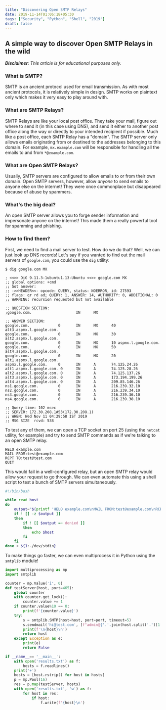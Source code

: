 ```yaml
---
title: "Discovering Open SMTP Relays"
date: 2019-11-14T01:06:18+05:30
tags: ["Security", "Python", "Shell", "2019"]
draft: false
---
```


## A simple way to discover Open SMTP Relays in the wild
***Disclaimer**: This article is for educational purposes only.*
### What is SMTP?
SMTP is an ancient protocol used for email transmission. As with most ancient protocols, it is relatively simple in design. SMTP works on plaintext only which makes it very easy to play around with. 
### What are SMTP Relays?
SMTP Relays are like your local post office. They take your mail, figure out where to send it (in this case using DNS), and send it either to another post office along the way or directly to your intended recipient if possible. Much like a post office, each SMTP Relay has a "domain". The SMTP server only allows emails originating from or destined to the addresses belonging to this domain. For example, `mx.example.com` will be responsible for handling all the emails to and from `*@example.com`.
### What are Open SMTP Relays?
Usually, SMTP servers are configured to allow emails to or from their own domain. Open SMTP servers, however, allow _anyone_ to send emails to anyone else on the internet! They were once commonplace but disappeared because of abuse by spammers.
### What's the big deal?
An open SMTP server allows you to forge sender information and impersonate anyone on the internet! This made them a really powerful tool for spamming and phishing.
### How to find them?
First, we need to find a mail server to test. How do we do that? Well, we can just look up DNS records! Let's say if you wanted to find out the mail servers of `google.com`, you could use the `dig` utility:
```
$ dig google.com MX
```
```
; <<>> DiG 9.11.3-1ubuntu1.13-Ubuntu <<>> google.com MX
;; global options: +cmd
;; Got answer:
;; ->>HEADER<<- opcode: QUERY, status: NOERROR, id: 27593
;; flags: qr rd ad; QUERY: 1, ANSWER: 14, AUTHORITY: 0, ADDITIONAL: 0
;; WARNING: recursion requested but not available

;; QUESTION SECTION:
;google.com.                    IN      MX

;; ANSWER SECTION:
google.com.             0       IN      MX      40 alt3.aspmx.l.google.com.
google.com.             0       IN      MX      30 alt2.aspmx.l.google.com.
google.com.             0       IN      MX      10 aspmx.l.google.com.
google.com.             0       IN      MX      50 alt4.aspmx.l.google.com.
google.com.             0       IN      MX      20 alt1.aspmx.l.google.com.
aspmx.l.google.com.     0       IN      A       74.125.24.26
alt1.aspmx.l.google.com. 0      IN      A       74.125.28.26
alt2.aspmx.l.google.com. 0      IN      A       74.125.137.26
alt3.aspmx.l.google.com. 0      IN      A       173.194.199.26
alt4.aspmx.l.google.com. 0      IN      A       209.85.146.26
ns1.google.com.         0       IN      A       216.239.32.10
ns2.google.com.         0       IN      A       216.239.34.10
ns3.google.com.         0       IN      A       216.239.36.10
ns4.google.com.         0       IN      A       216.239.38.10

;; Query time: 102 msec
;; SERVER: 172.30.208.1#53(172.30.208.1)
;; WHEN: Wed Nov 11 04:29:58 IST 2019
;; MSG SIZE  rcvd: 538

```
To test any of them, we can open a TCP socket on port 25 (using the `netcat` utility, for example) and try to send SMTP commands as if we're talking to an open SMTP relay.
```
HELO example.com
MAIL FROM:test@example.com
RCPT TO:test@test.com
QUIT
```
This would fail in a well-configured relay, but an open SMTP relay would allow your request to go through. We can even automate this using a shell script to test a bunch of SMTP servers simultaneously.
```bash
#!/bin/bash

while read host
do
    output="$(printf 'HELO example.com\nMAIL FROM:test@example.com\nRCPT TO:test@test.com\nQUIT\n' | nc $host 25 -w 1 2> /dev/null)"
    if ! [[ -z $output ]]
    then
        if ! [[ $output =~ denied ]]
        then
            echo $host
        fi
    fi
done < ${1:-/dev/stdin}
```
To make things go faster, we can even multiprocess it in Python using the `smtplib` module!
```python
import multiprocessing as mp
import smtplib

counter = mp.Value('i', 0)
def testServer(host, port=465):
	global counter
	with counter.get_lock():
		counter.value += 1
	if counter.value%10 == 0:
		print(f'{counter.value}')
	try:
		s = smtplib.SMTP(host=host, port=port, timeout=5)
		s.sendmail('hi@test.com', [f"admin@{'.'.join(host.split('.')[1:])}"], 'message goes here')
		print(f'\n{host}\n')
		return host
	except Exception as e:
		print(e)
		return False

if __name__== '__main__':
	with open('results.txt') as f:
		hosts = f.readlines()
	print('+')
	hosts = [host.rstrip() for host in hosts]
	p = mp.Pool(16)
	res = p.map(testServer, hosts)
	with open('results.txt', 'w') as f:
		for host in res:
			if host:
				f.write(f'{host}\n')
``` 

